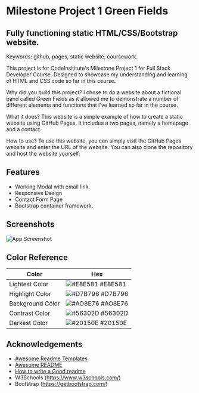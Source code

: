 

# Milestone Project 1 Green Fields

## Fully functioning static HTML/CSS/Bootstrap website.

Keywords: github, pages, static website, coursework.

This project is for CodeInsititute's Milestone Project 1 for Full Stack Developer Course. Designed to showcase my understanding and learning of HTML and CSS code so far in this course.

Why did you build this project?
I chose to do a website about a fictional band called Green Fields as it allowed me to demonstrate a number of different elements and functions that I've learned so far in the course.

What it does?
This website is a simple example of how to create a static website using GitHub Pages. It includes a two pages, namely a homepage and a contact.

How to use?
To use this website, you can simply visit the GitHub Pages website and enter the URL of the website. You can also clone the repository and host the website yourself.



## Features

- Working Modal with email link.
- Responsive Design
- Contact Form Page
- Bootstrap container framework.


## Screenshots

![App Screenshot](https://via.placeholder.com/468x300?text=App+Screenshot+Here)

## Color Reference

| Color             | Hex                                                                |
| ----------------- | ------------------------------------------------------------------ |
| Lightest Color | ![#E8E581](https://via.placeholder.com/10/0a192f?text=+) #E8E581 |
| Highlight Color | ![#D7B796](https://via.placeholder.com/10/f8f8f8?text=+) #D7B796 |
| Background Color | ![#AO8E76](https://via.placeholder.com/10/00b48a?text=+) #AO8E76 |
| Contrast Color | ![#56302D](https://via.placeholder.com/10/00b48a?text=+) #56302D |
| Darkest Color | ![#20150E](https://via.placeholder.com/10/00b48a?text=+) #20150E |


## Acknowledgements

 - [Awesome Readme Templates](https://awesomeopensource.com/project/elangosundar/awesome-README-templates)
 - [Awesome README](https://github.com/matiassingers/awesome-readme)
 - [How to write a Good readme](https://bulldogjob.com/news/449-how-to-write-a-good-readme-for-your-github-project)
- W3Schools (https://www.w3schools.com/)
- Bootstrap (https://getbootstrap.com/)
